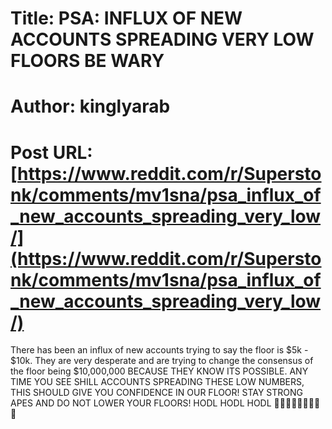 # Title: PSA: INFLUX OF NEW ACCOUNTS SPREADING VERY LOW FLOORS BE WARY
# Author: kinglyarab
# Post URL: [https://www.reddit.com/r/Superstonk/comments/mv1sna/psa_influx_of_new_accounts_spreading_very_low/](https://www.reddit.com/r/Superstonk/comments/mv1sna/psa_influx_of_new_accounts_spreading_very_low/)


There has been an influx of new accounts trying to say the floor is $5k - $10k. They are very desperate and are trying to change the consensus of the floor being $10,000,000 BECAUSE THEY KNOW ITS POSSIBLE. ANY TIME YOU SEE SHILL ACCOUNTS SPREADING THESE LOW NUMBERS, THIS SHOULD GIVE YOU CONFIDENCE IN OUR FLOOR! STAY STRONG APES AND DO NOT LOWER YOUR FLOORS! HODL HODL HODL 🚀🚀🚀💎🙌💎🙌💎🙌